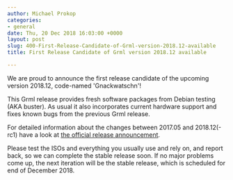 ```yaml
---
author: Michael Prokop
categories:
- general
date: Thu, 20 Dec 2018 16:03:00 +0000
layout: post
slug: 400-First-Release-Candidate-of-Grml-version-2018.12-available
title: First Release Candidate of Grml version 2018.12 available

---
```

We are proud to announce the first release candidate of the upcoming version 2018\.12, code\-named 'Gnackwatschn'!

This Grml release provides fresh software packages from Debian testing (AKA buster). As usual it also incorporates current hardware support and fixes known bugs from the previous Grml release.

For detailed information about the changes between 2017\.05 and 2018\.12(\-rc1\) have a look at [the official release announcement](https://grml.org/changelogs/README-grml-2018.12-rc1/).

Please test the ISOs and everything you usually use and rely on, and report back, so we can complete the stable release soon. If no major problems come up, the next iteration will be the stable release, which is scheduled for end of December 2018\.
